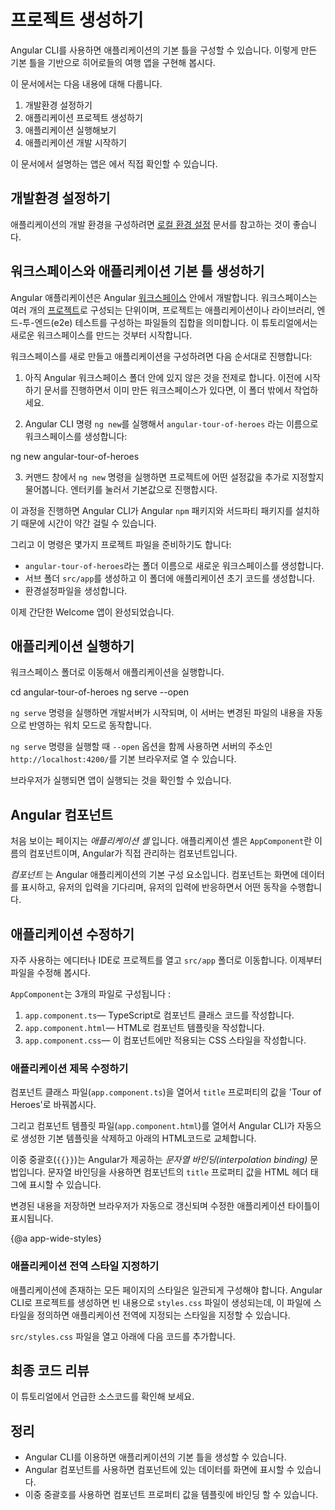 <!--
# Create a new project
-->
# 프로젝트 생성하기

<!--
You begin by creating an initial application using the Angular CLI. Throughout this tutorial, you’ll modify and extend that starter application to create the Tour of Heroes application.

In this part of the tutorial, you'll do the following:

1. Set up your environment.
2. Create a new workspace and initial application project.
3. Serve the application.
4. Make changes to the application.

<div class="alert is-helpful">

  For the sample application that this page describes, see the <live-example></live-example>.

</div>
-->
Angular CLI를 사용하면 애플리케이션의 기본 틀을 구성할 수 있습니다. 이렇게 만든 기본 틀을 기반으로 히어로들의 여행 앱을 구현해 봅시다.

이 문서에서는 다음 내용에 대해 다룹니다.

1. 개발환경 설정하기
2. 애플리케이션 프로젝트 생성하기
3. 애플리케이션 실행해보기
4. 애플리케이션 개발 시작하기

<div class="alert is-helpful">

  이 문서에서 설명하는 앱은 <live-example></live-example>에서 직접 확인할 수 있습니다.

</div>


<!--
## Set up your environment
-->
## 개발환경 설정하기

<!--
To set up your development environment, follow the instructions in [Local Environment Setup](guide/setup-local "Setting up for Local Development").
-->
애플리케이션의 개발 환경을 구성하려면 [로컬 환경 설정](guide/setup-local "Setting up for Local Development") 문서를 참고하는 것이 좋습니다.


<!--
## Create a new workspace and an initial application
-->
## 워크스페이스와 애플리케이션 기본 틀 생성하기

<!--
You develop applications in the context of an Angular [workspace](guide/glossary#workspace). A workspace contains the files for one or more [projects](guide/glossary#project). A project is the set of files that comprise an application or a library. For this tutorial, you will create a new workspace.

To create a new workspace and an initial application project:

  1. Ensure that you are not already in an Angular workspace folder. For example, if you have previously created the Getting Started workspace, change to the parent of that folder.
  2. Run the CLI command `ng new` and provide the name `angular-tour-of-heroes`, as shown here:

  <code-example language="sh">
     ng new angular-tour-of-heroes
  </code-example>

  3. The `ng new` command prompts you for information about features to include in the initial application project. Accept the defaults by pressing the Enter or Return key.

The Angular CLI installs the necessary Angular `npm` packages and other dependencies. This can take a few minutes.

It also creates the following workspace and starter project files:

  * A new workspace, with a root folder named `angular-tour-of-heroes`.
  * An initial skeleton app project in the `src/app` subfolder.
  * Related configuration files.

The initial app project contains a simple Welcome application, ready to run.
-->
Angular 애플리케이션은 Angular [워크스페이스](guide/glossary#workspace) 안에서 개발합니다.
워크스페이스는 여러 개의 [프로젝트](guide/glossary#project)로 구성되는 단위이며, 프로젝트는 애플리케이션이나 라이브러리, 엔드-투-엔드(e2e) 테스트를 구성하는 파일들의 집합을 의미합니다.
이 튜토리얼에서는 새로운 워크스페이스를 만드는 것부터 시작합니다.

워크스페이스를 새로 만들고 애플리케이션을 구성하려면 다음 순서대로 진행합니다:

  1. 아직 Angular 워크스페이스 폴더 안에 있지 않은 것을 전제로 합니다. 이전에 시작하기 문서를 진행하면서 이미 만든 워크스페이스가 있다면, 이 폴더 밖에서 작업하세요.

  2. Angular CLI 명령 `ng new`를 실행해서 `angular-tour-of-heroes` 라는 이름으로 워크스페이스를 생성합니다:

  <code-example language="sh">
     ng new angular-tour-of-heroes
  </code-example>

  3. 커맨드 창에서 `ng new` 명령을 실행하면 프로젝트에 어떤 설정값을 추가로 지정할지 물어봅니다. 엔터키를 눌러서 기본값으로 진행합시다.

이 과정을 진행하면 Angular CLI가 Angular `npm` 패키지와 서드파티 패키지를 설치하기 때문에 시간이 약간 걸릴 수 있습니다.

그리고 이 명령은 몇가지 프로젝트 파일을 준비하기도 합니다:

  * `angular-tour-of-heroes`라는 폴더 이름으로 새로운 워크스페이스를 생성합니다.
  * 서브 폴더 `src/app`를 생성하고 이 폴더에 애플리케이션 초기 코드를 생성합니다.
  * 환경설정파일을 생성합니다.

이제 간단한 Welcome 앱이 완성되었습니다.


<!--
## Serve the application
-->
## 애플리케이션 실행하기

<!--
Go to the workspace directory and launch the application.

<code-example language="sh">
  cd angular-tour-of-heroes
  ng serve --open
</code-example>

<div class="alert is-helpful">

The `ng serve` command builds the app, starts the development server,
watches the source files, and rebuilds the application as you make changes to those files.

The `--open` flag opens a browser to `http://localhost:4200/`.

</div>

You should see the application running in your browser.
-->
워크스페이스 폴더로 이동해서 애플리케이션을 실행합니다.

<code-example language="sh">
  cd angular-tour-of-heroes
  ng serve --open
</code-example>

<div class="alert is-helpful">

`ng serve` 명령을 실행하면 개발서버가 시작되며, 이 서버는 변경된 파일의 내용을 자동으로 반영하는 워치 모드로 동작합니다.

`ng serve` 명령을 실행할 때 `--open` 옵션을 함께 사용하면 서버의 주소인 `http://localhost:4200/`를 기본 브라우저로 열 수 있습니다.

</div>

브라우저가 실행되면 앱이 실행되는 것을 확인할 수 있습니다.


<!--
## Angular components
-->
## Angular 컴포넌트

<!--
The page you see is the _application shell_.
The shell is controlled by an Angular **component** named `AppComponent`.

_Components_ are the fundamental building blocks of Angular applications.
They display data on the screen, listen for user input, and take action based on that input.
-->
처음 보이는 페이지는 _애플리케이션 셸_ 입니다.
애플리케이션 셸은 `AppComponent`란 이름의 컴포넌트이며, Angular가 직접 관리하는 컴포넌트입니다.

_컴포넌트_ 는 Angular 애플리케이션의 기본 구성 요소입니다.
컴포넌트는 화면에 데이터를 표시하고, 유저의 입력을 기다리며, 유저의 입력에 반응하면서 어떤 동작을 수행합니다.


<!--
## Make changes to the application
-->
## 애플리케이션 수정하기

<!--
Open the project in your favorite editor or IDE and navigate to the `src/app` folder to make some changes to the starter application.

You'll find the implementation of the shell `AppComponent` distributed over three files:

1. `app.component.ts`&mdash; the component class code, written in TypeScript.
1. `app.component.html`&mdash; the component template, written in HTML.
1. `app.component.css`&mdash; the component's private CSS styles.
-->
자주 사용하는 에디터나 IDE로 프로젝트를 열고 `src/app` 폴더로 이동합니다. 이제부터 파일을 수정해 봅시다.

`AppComponent`는 3개의 파일로 구성됩니다 : 

1. `app.component.ts`&mdash; TypeScript로 컴포넌트 클래스 코드를 작성합니다.
1. `app.component.html`&mdash; HTML로 컴포넌트 템플릿을 작성합니다.
1. `app.component.css`&mdash; 이 컴포넌트에만 적용되는 CSS 스타일을 작성합니다.


<!--
### Change the application title
-->
### 애플리케이션 제목 수정하기

<!--
Open the component class file (`app.component.ts`) and change the value of the `title` property to 'Tour of Heroes'.

<code-example path="toh-pt0/src/app/app.component.ts" region="set-title" header="app.component.ts (class title property)"></code-example>

Open the component template file (`app.component.html`) and
delete the default template generated by the Angular CLI.
Replace it with the following line of HTML.

<code-example path="toh-pt0/src/app/app.component.html"
  header="app.component.html (template)"></code-example>

The double curly braces are Angular's *interpolation binding* syntax.
This interpolation binding presents the component's `title` property value
inside the HTML header tag.

The browser refreshes and displays the new application title.
-->
컴포넌트 클래스 파일(`app.component.ts`)을 열어서 `title` 프로퍼티의 값을 'Tour of Heroes'로 바꿔봅시다.

<code-example path="toh-pt0/src/app/app.component.ts" region="set-title" header="app.component.ts (title 프로퍼티)"></code-example>
</code-example>

그리고 컴포넌트 템플릿 파일(`app.component.html`)를 열어서 Angular CLI가 자동으로 생성한 기본 템플릿을 삭제하고 아래의 HTML코드로 교체합니다.

<code-example path="toh-pt0/src/app/app.component.html"
  header="app.component.html (템플릿)"></code-example>

이중 중괄호(`{{}}`)는 Angular가 제공하는 *문자열 바인딩(interpolation binding)* 문법입니다.
문자열 바인딩을 사용하면 컴포넌트의 `title` 프로퍼티 값을 HTML 헤더 태그에 표시할 수 있습니다.

변경된 내용을 저장하면 브라우저가 자동으로 갱신되며 수정한 애플리케이션 타이틀이 표시됩니다.


{@a app-wide-styles}

<!--
### Add application styles
-->
### 애플리케이션 전역 스타일 지정하기

<!--
Most apps strive for a consistent look across the application.
The CLI generated an empty `styles.css` for this purpose.
Put your application-wide styles there.

Open `src/styles.css` and add the code below to the file.

<code-example path="toh-pt0/src/styles.1.css" header="src/styles.css (excerpt)">
</code-example>
-->
애플리케이션에 존재하는 모든 페이지의 스타일은 일관되게 구성해야 합니다.
Angular CLI로 프로젝트를 생성하면 빈 내용으로 `styles.css` 파일이 생성되는데, 이 파일에 스타일을 정의하면 애플리케이션 전역에 지정되는 스타일을 지정할 수 있습니다.

`src/styles.css` 파일을 열고 아래에 다음 코드를 추가합니다.

<code-example path="toh-pt0/src/styles.1.css" header="src/styles.css (일부)">
</code-example>


<!--
## Final code review
-->
## 최종 코드 리뷰

<!--
Here are the code files discussed on this page.

<code-tabs>

  <code-pane header="src/app/app.component.ts" path="toh-pt0/src/app/app.component.ts">
  </code-pane>

  <code-pane header="src/app/app.component.html" path="toh-pt0/src/app/app.component.html">
  </code-pane>

  <code-pane
    header="src/styles.css (excerpt)"
    path="toh-pt0/src/styles.1.css">
  </code-pane>
</code-tabs>
-->
이 튜토리얼에서 언급한 소스코드를 확인해 보세요.

<code-tabs>

  <code-pane header="src/app/app.component.ts" path="toh-pt0/src/app/app.component.ts">
  </code-pane>

  <code-pane header="src/app/app.component.html" path="toh-pt0/src/app/app.component.html">
  </code-pane>

  <code-pane
    header="src/styles.css (일부)"
    path="toh-pt0/src/styles.1.css">
  </code-pane>
</code-tabs>

<!--
## Summary
-->
## 정리

<!--
* You created the initial application structure using the Angular CLI.
* You learned that Angular components display data.
* You used the double curly braces of interpolation to display the application title.
-->
* Angular CLI를 이용하면 애플리케이션의 기본 틀을 생성할 수 있습니다.
* Angular 컴포넌트를 사용하면 컴포넌트에 있는 데이터를 화면에 표시할 수 있습니다.
* 이중 중괄호를 사용하면 컴포넌트 프로퍼티 값을 템플릿에 바인딩 할 수 있습니다.
